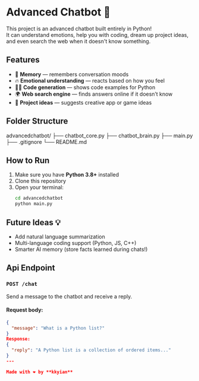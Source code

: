 # Advanced Chatbot 🤖

This project is an advanced chatbot built entirely in Python!  
It can understand emotions, help you with coding, dream up project ideas, and even search the web when it doesn't know something.

## Features
- 🧠 **Memory** — remembers conversation moods
- 🔥 **Emotional understanding** — reacts based on how you feel
- 👨‍💻 **Code generation** — shows code examples for Python
- 🌍 **Web search engine** — finds answers online if it doesn’t know
- 🚀 **Project ideas** — suggests creative app or game ideas

## Folder Structure
advancedchatbot/ ├── chatbot_core.py ├── chatbot_brain.py ├── main.py ├── .gitignore └── README.md

## How to Run
1. Make sure you have **Python 3.8+** installed
2. Clone this repository
3. Open your terminal:
    ```bash
    cd advancedchatbot
    python main.py
    ```

## Future Ideas 💡
- Add natural language summarization
- Multi-language coding support (Python, JS, C++)
- Smarter AI memory (store facts learned during chats!)
## Api Endpoint
### `POST /chat`

Send a message to the chatbot and receive a reply.

#### Request body:
```json
{
  "message": "What is a Python list?"
}
Response:
{
  "reply": "A Python list is a collection of ordered items..."
}
---

Made with ❤️ by **kkyian**  

